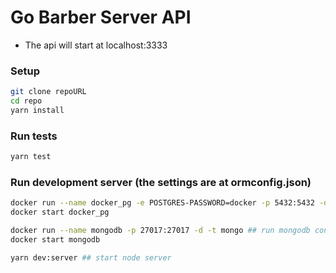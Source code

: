 # Go Barber Server API

- The api will start at localhost:3333

### Setup
```bash
git clone repoURL
cd repo
yarn install
```

### Run tests
```bash
yarn test
```

### Run development server (the settings are at ormconfig.json)
```bash
docker run --name docker_pg -e POSTGRES-PASSWORD=docker -p 5432:5432 -d postgres ## run postgres container at port 5432
docker start docker_pg

docker run --name mongodb -p 27017:27017 -d -t mongo ## run mongodb container at port 27017
docker start mongodb

yarn dev:server ## start node server
```



